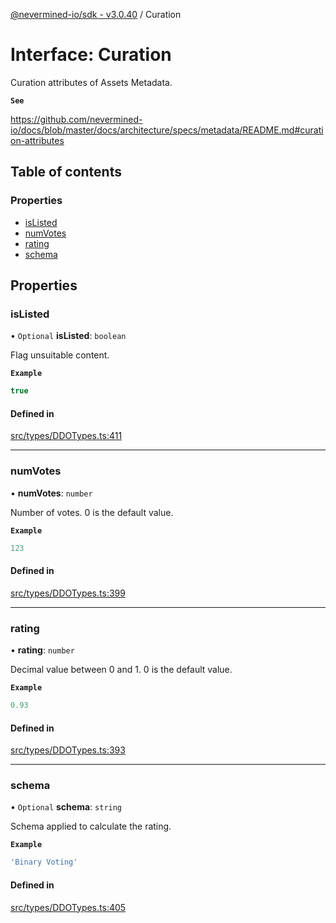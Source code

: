 [@nevermined-io/sdk - v3.0.40](../code-reference.md) / Curation

# Interface: Curation

Curation attributes of Assets Metadata.

**`See`**

https://github.com/nevermined-io/docs/blob/master/docs/architecture/specs/metadata/README.md#curation-attributes

## Table of contents

### Properties

- [isListed](Curation.md#islisted)
- [numVotes](Curation.md#numvotes)
- [rating](Curation.md#rating)
- [schema](Curation.md#schema)

## Properties

### isListed

• `Optional` **isListed**: `boolean`

Flag unsuitable content.

**`Example`**

```ts
true
```

#### Defined in

[src/types/DDOTypes.ts:411](https://github.com/nevermined-io/sdk-js/blob/b5e55eab9d0ebcc9023ac5ea2d4b30a77616251e/src/types/DDOTypes.ts#L411)

---

### numVotes

• **numVotes**: `number`

Number of votes. 0 is the default value.

**`Example`**

```ts
123
```

#### Defined in

[src/types/DDOTypes.ts:399](https://github.com/nevermined-io/sdk-js/blob/b5e55eab9d0ebcc9023ac5ea2d4b30a77616251e/src/types/DDOTypes.ts#L399)

---

### rating

• **rating**: `number`

Decimal value between 0 and 1. 0 is the default value.

**`Example`**

```ts
0.93
```

#### Defined in

[src/types/DDOTypes.ts:393](https://github.com/nevermined-io/sdk-js/blob/b5e55eab9d0ebcc9023ac5ea2d4b30a77616251e/src/types/DDOTypes.ts#L393)

---

### schema

• `Optional` **schema**: `string`

Schema applied to calculate the rating.

**`Example`**

```ts
'Binary Voting'
```

#### Defined in

[src/types/DDOTypes.ts:405](https://github.com/nevermined-io/sdk-js/blob/b5e55eab9d0ebcc9023ac5ea2d4b30a77616251e/src/types/DDOTypes.ts#L405)
